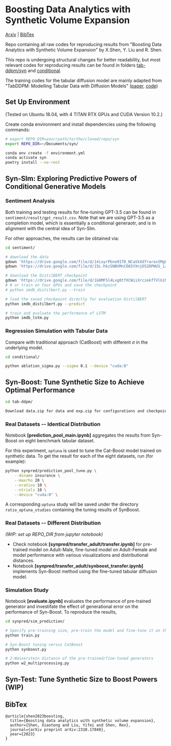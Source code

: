 # Boosting Data Analytics with Synthetic Volume Expansion
[Arxiv](https://arxiv.org/pdf/2310.17848.pdf) | [BibTex](#bibtex)

Repo containing all raw codes for reproducing results from "Boosting Data Analytics with Synthetic Volume Expansion" by X.Shen, Y. Liu and R. Shen.







This repo is undergoing structural changes for better readability, but most relevant codes for reproducing results can be found in folders [tab-ddpm/syn](https://github.com/yifei-liu-stat/syn/tree/main/tab-ddpm/syn) and [conditional](https://github.com/yifei-liu-stat/syn/tree/main/conditional).


The training codes for the tabular diffusion model are mainly adapted from "TabDDPM: Modelling Tabular Data with Diffusion Models" ([paper](https://arxiv.org/abs/2209.15421), [code](https://github.com/yandex-research/tab-ddpm))

## Set Up Environment

(Tested on Ubuntu 18.04, with 4 TITAN RTX GPUs and CUDA Version 10.2.)

Create conda environment and install dependencies using the following commands:
```bash
# export REPO_DIR=your/path/to/the/cloned/repo/syn
export REPO_DIR=~/Documents/syn/

conda env create -f environment.yml
conda activate syn
poetry install --no-root
```


## Syn-Slm: Exploring Predictive Powers of Conditional Generative Models


### Sentiment Analysis

Both training and testing results for fine-tuning GPT-3.5 can be found in `sentiment/result/gpt_result.csv`. 
Note that we are using GPT-3.5 as a completion model, which is essentially a conditional generaotr, and is in alignment with the central idea of Syn-Slm.

For other approaches, the results can be obtained via:

```bash
cd sentiment/

# download the data
gdown 'https://drive.google.com/file/d/14ixyrPbne9IfD_NCaSkXd7rarasSMgFY/view?usp=drive_link' --fuzzy -O ./data/
gdown 'https://drive.google.com/file/d/15L-hkzSNBVMnC665YXnjO52DPWUS_izi/view?usp=drive_link' --fuzzy -O ./data/

# download the DistilBERT checkpoint
gdown 'https://drive.google.com/file/d/1G8MF5l4LxgOtfXCWiiXrczekfTVlGiMC/view?usp=drive_link' --fuzzy -O ./ckpt/
# # or train on four GPUs and save the checkpoint
# python imdb_distilbert.py --train

# load the saved checkpoint directly for evaluation DistilBERT
python imdb_distilbert.py --predict

# train and evaluate the performance of LSTM
python imdb_lstm.py
```

### Regression Simulation with Tabular Data

Compare with traditional approach (CatBoost) with different $\sigma$ in the underlying model.
```bash
cd conditional/

python ablation_sigma.py --sigma 0.1 --device "cuda:0"
```

## Syn-Boost: Tune Synthetic Size to Achieve Optimal Performance

```bash
cd tab-ddpm/

Download data.zip for data and exp.zip for configurations and checkpoints
```

### Real Datasets -- Identical Distribution
Notebook **[prediction_pool_main.ipynb]** aggregates the results from Syn-Boost on eight benchmark tabular dataset.

For this experiment, `optuna` is used to tune the Cat-Boost model trained on synthetic data. To get the result for each of the eight datasets, run (for example):
```bash
python synpred/prediction_pool_tune.py \
    --dsname insurance \
    --maxrho 20 \
    --nratios 10 \
    --ntrials 10 \
    --device "cuda:0" \
```
A corresponding `optuna` study will be saved under the directory `ratio_optuna_studies` containing the tuning results of SynBoost.

### Real Datasets -- Different Distribution
*(WIP: set up REPO_DIR from jupyter notebook)*

- Check notebook **[synpred/transfer_adult/transfer.ipynb]** for pre-trained model on Adult-Male, fine-tuned model on Adult-Female and model performance with various visualizations and distributional distances.
- Notebook **[synpred/transfer_adult/synboost_transfer.ipynb]** implements Syn-Boost method using the fine-tuned tabular diffusion model.



### Simulation Study

Notebook **[evaluate.ipynb]** evaluates the performance of pre-trained generator and investifate the effect of generational error on the performance of Syn-Boost.
To reproduce the results,

```bash
cd synpred/sim_prediction/

# Specify pre-training size, pre-train the model and fine-tune it on the raw training data
python train.py

# Syn-Boost tuning versus CatBoost
python synboost.py

# 2-Wasserstein distance of the pre-trained/fine-tuned generators
python w2_multiprocessing.py
```

## Syn-Test: Tune Synthetic Size to Boost Powers (WIP)



## BibTex

```
@article{shen2023boosting,
  title={Boosting data analytics with synthetic volume expansion},
  author={Shen, Xiaotong and Liu, Yifei and Shen, Rex},
  journal={arXiv preprint arXiv:2310.17848},
  year={2023}
}
```